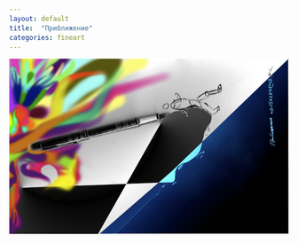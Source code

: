 ```yaml
---
layout: default
title:  "Приближение"
categories: fineart
---
```


![picture philosophy finart analog mixed with digital art](/assets/img/Приближение.png)
